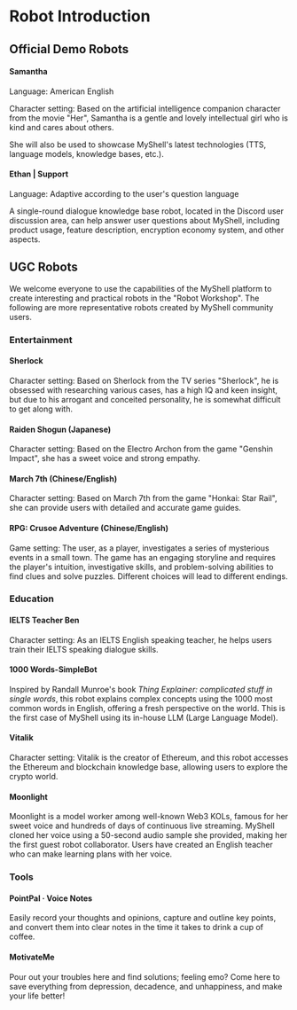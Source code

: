 # Robot Introduction

## Official Demo Robots

#### Samantha

Language: American English

Character setting: Based on the artificial intelligence companion character from the movie "Her", Samantha is a gentle and lovely intellectual girl who is kind and cares about others.

She will also be used to showcase MyShell's latest technologies (TTS, language models, knowledge bases, etc.).

#### Ethan | Support

Language: Adaptive according to the user's question language

A single-round dialogue knowledge base robot, located in the Discord user discussion area, can help answer user questions about MyShell, including product usage, feature description, encryption economy system, and other aspects.

## UGC Robots

We welcome everyone to use the capabilities of the MyShell platform to create interesting and practical robots in the "Robot Workshop". The following are more representative robots created by MyShell community users.

### Entertainment

#### Sherlock

Character setting: Based on Sherlock from the TV series "Sherlock", he is obsessed with researching various cases, has a high IQ and keen insight, but due to his arrogant and conceited personality, he is somewhat difficult to get along with.

#### Raiden Shogun (Japanese)

Character setting: Based on the Electro Archon from the game "Genshin Impact", she has a sweet voice and strong empathy.

#### March 7th (Chinese/English)

Character setting: Based on March 7th from the game "Honkai: Star Rail", she can provide users with detailed and accurate game guides.

#### RPG: Crusoe Adventure (Chinese/English)

Game setting: The user, as a player, investigates a series of mysterious events in a small town. The game has an engaging storyline and requires the player's intuition, investigative skills, and problem-solving abilities to find clues and solve puzzles. Different choices will lead to different endings.

### Education

#### IELTS Teacher Ben

Character setting: As an IELTS English speaking teacher, he helps users train their IELTS speaking dialogue skills.

#### 1000 Words-SimpleBot

Inspired by Randall Munroe's book _Thing Explainer: complicated stuff in single words_, this robot explains complex concepts using the 1000 most common words in English, offering a fresh perspective on the world. This is the first case of MyShell using its in-house LLM (Large Language Model).

#### Vitalik

Character setting: Vitalik is the creator of Ethereum, and this robot accesses the Ethereum and blockchain knowledge base, allowing users to explore the crypto world.

#### Moonlight

Moonlight is a model worker among well-known Web3 KOLs, famous for her sweet voice and hundreds of days of continuous live streaming. MyShell cloned her voice using a 50-second audio sample she provided, making her the first guest robot collaborator. Users have created an English teacher who can make learning plans with her voice.

### Tools

#### PointPal · Voice Notes

Easily record your thoughts and opinions, capture and outline key points, and convert them into clear notes in the time it takes to drink a cup of coffee.

#### MotivateMe

Pour out your troubles here and find solutions; feeling emo? Come here to save everything from depression, decadence, and unhappiness, and make your life better!

####